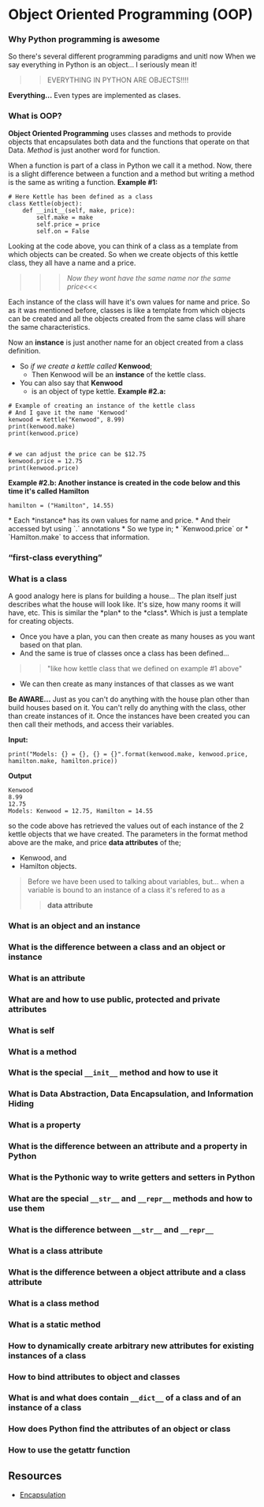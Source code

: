 Object Oriented Programming (**OOP**)
=======================================

### Why Python programming is awesome

So there's several different programming paradigms and unitl now
When we say everything in Python is an object...
I seriously mean it!

>> EVERYTHING IN PYTHON ARE OBJECTS!!!!

**Everything...** Even types are implemented as clases.

### What is OOP?

<p>

**Object Oriented Programming** uses classes and methods to provide objects
that encapsulates both data and the functions that operate on that Data.
*Method* is just another word for function.

When a function is part of a class in Python we call it a method.
Now, there is a slight difference between a function and a method
but writing a method is the same as writing a function.
**Example #1:**
</p>

```
# Here Kettle has been defined as a class
class Kettle(object):
	def __init__(self, make, price):
		self.make = make
		self.price = price
		self.on = False
```
<p>

Looking at the code above, you can think of a class as a template from which
objects can be created.
So when we create objects of this kettle class, they all have a name and a price.

  >>>*Now they wont have the same name nor the same price*<<<

Each instance of the class will have it's own values for name and price.
So as it was mentioned before, classes is like a template from which objects can be
created and all the objects created from the same class will share the same characteristics.

Now an **instance** is just another name for an object created from a class definition.
- So *if we create a kettle called* **Kenwood**;
  * Then Kenwood will be an **instance** of the kettle class.
- You can also say that **Kenwood**
  * is an object of type kettle.
**Example #2.a:**
</p>

```
# Example of creating an instance of the kettle class
# And I gave it the name 'Kenwood'
kenwood = Kettle("Kenwood", 8.99)
print(kenwood.make)
print(kenwood.price)


# we can adjust the price can be $12.75
kenwood.price = 12.75
print(kenwood.price)
```


**Example #2.b: Another instance is created in the code below and this time it's called Hamilton**

```
hamilton = ("Hamilton", 14.55)
```

<p>
* Each *instance* has its own values for name and price.
* And their accessed byt using `.` annotations
  * So we type in;
    * `Kenwood.price` or
	* `Hamilton.make`
	to access that information.

</p>

### “first-class everything”
### What is a class

<p>
A good analogy here is plans for building a house...
The plan itself just describes what the house will look like.
It's size, how many rooms it will have, etc. This is similar the *plan* to the *class*.
Which is just a template for creating objects.

* Once you have a plan, you can then create as many houses as you want based on that plan.
* And the same is true of classes once a class has been defined...

>> "like how kettle class that we defined on example #1 above"

* We can then create as many instances of that classes as we want

**Be AWARE...**
Just as you can't do anything with the house plan other than build houses based on it.
You can't relly do anything with the class, other than create instances of it.
Once the instances have been created you can then call their methods, and access their variables.
</p>

**Input:**
```
print("Models: {} = {}, {} = {}".format(kenwood.make, kenwood.price, hamilton.make, hamilton.price))
```

**Output**
```
Kenwood
8.99
12.75
Models: Kenwood = 12.75, Hamilton = 14.55
```
so the code above has retrieved the values out of each instance of the 2 kettle objects
that we have created.
The parameters in the format method above are the make, and price **data attributes** of the;
  * Kenwood, and
  * Hamilton objects.

> Before we have been used to talking about variables, but...
> when a variable is bound to an instance of a class it's refered to as a
>> **data attribute**


### What is an object and an instance
### What is the difference between a class and an object or instance
### What is an attribute
### What are and how to use public, protected and private attributes
### What is self
### What is a method
### What is the special `__init__` method and how to use it
### What is Data Abstraction, Data Encapsulation, and Information Hiding
### What is a property
### What is the difference between an attribute and a property in Python
### What is the Pythonic way to write getters and setters in Python
### What are the special `__str__` and `__repr__` methods and how to use them
### What is the difference between `__str__` and `__repr__`
### What is a class attribute
### What is the difference between a object attribute and a class attribute
### What is a class method
### What is a static method
### How to dynamically create arbitrary new attributes for existing instances of a class
### How to bind attributes to object and classes
### What is and what does contain `__dict__` of a class and of an instance of a class
### How does Python find the attributes of an object or class
### How to use the getattr function

Resources
-------------
- [Encapsulation](https://www.geeksforgeeks.org/encapsulation-in-python/ )

